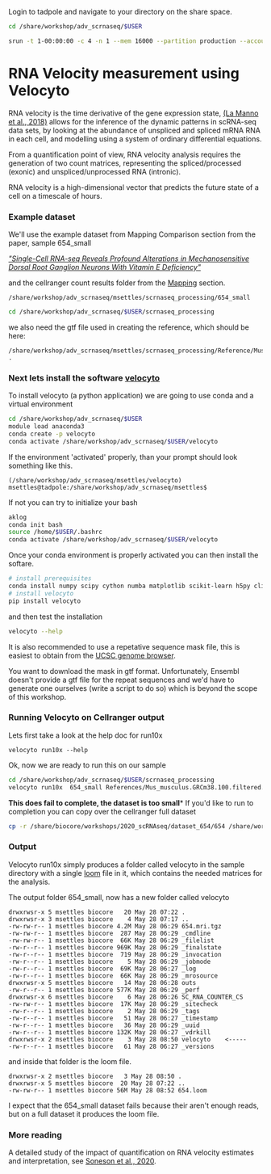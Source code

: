 
Login to tadpole and navigate to your directory on the share space.

```bash
cd /share/workshop/adv_scrnaseq/$USER

srun -t 1-00:00:00 -c 4 -n 1 --mem 16000 --partition production --account adv_scrna_workshop --reservation adv_scrna_workshop  --pty /bin/bash
```

#  RNA Velocity measurement using Velocyto

RNA velocity is the time derivative of the gene expression state,
 [(La Manno et al., 2018)](https://www.nature.com/articles/s41586-018-0414-6) allows for the inference of the dynamic patterns in scRNA-seq data sets, by looking at the abundance of unspliced and spliced mRNA RNA in each cell, and modelling using a system of ordinary differential equations.

From a quantification point of view, RNA velocity analysis requires the generation of two count matrices, representing the spliced/processed (exonic) and unspliced/unprocessed RNA (intronic).

RNA velocity is a high-dimensional vector that predicts the future state of a cell on a timescale of hours.


### Example dataset

We'll use the example dataset from Mapping Comparison section from the paper, sample 654_small

[_"Single-Cell RNA-seq Reveals Profound Alterations in Mechanosensitive Dorsal Root Ganglion Neurons With Vitamin E Deficiency"_](https://pubmed.ncbi.nlm.nih.gov/31733517/)


and the cellranger count results folder from the [Mapping](scMapping) section.

```
/share/workshop/adv_scrnaseq/msettles/scrnaseq_processing/654_small
```

```bash
cd /share/workshop/adv_scrnaseq/$USER/scrnaseq_processing
```

we also need the gtf file used in creating the reference, which should be here:

```
/share/workshop/adv_scrnaseq/msettles/scrnaseq_processing/Reference/Mus_musculus.GRCm38.100.filtered.gtf .
```

### Next lets install the software [velocyto](https://velocyto.org/)

To install velocyto (a python application) we are going to use conda and a virtual environment

```bash
cd /share/workshop/adv_scrnaseq/$USER
module load anaconda3
conda create -p velocyto
conda activate /share/workshop/adv_scrnaseq/$USER/velocyto
```

If the environment 'activated' properly, than your prompt should look something like this.

```
(/share/workshop/adv_scrnaseq/msettles/velocyto) msettles@tadpole:/share/workshop/adv_scrnaseq/msettles$
```

If not you can try to initialize your bash
```bash
aklog
conda init bash
source /home/$USER/.bashrc
conda activate /share/workshop/adv_scrnaseq/$USER/velocyto
```

Once your conda environment is properly activated you can then install the softare.
```bash
# install prerequisites
conda install numpy scipy cython numba matplotlib scikit-learn h5py click
# install velocyto
pip install velocyto
```

and then test the installation
```bash
velocyto --help
```

It is also recommended to use a repetative sequence mask file, this is easiest to obtain from the [UCSC genome browser](https://genome.ucsc.edu/cgi-bin/hgTables?hgsid=611454127_NtvlaW6xBSIRYJEBI0iRDEWisITa&clade=mammal&org=Mouse&db=mm10&hgta_group=allTracks&hgta_track=rmsk&hgta_table=0&hgta_regionType=genome&position=chr12%3A56694976-56714605&hgta_outputType=primaryTable&hgta_outputType=gff&hgta_outFileName=mm10_rmsk.gtf
).

You want to download the mask in gtf format. Unfortunately, Ensembl doesn't provide a gtf file for the repeat sequences and we'd have to generate one ourselves (write a script to do so) which is beyond the scope of this workshop.

###  Running Velocyto on Cellranger output

Lets first take a look at the help doc for run10x

```
velocyto run10x --help
```

Ok, now we are ready to run this on our sample

```bash
cd /share/workshop/adv_scrnaseq/$USER/scrnaseq_processing
velocyto run10x  654_small References/Mus_musculus.GRCm38.100.filtered.gtf
```

**This does fail to complete, the dataset is too small***
If you'd like to run to completion you can copy over the cellranger full dataset

```bash
cp -r /share/biocore/workshops/2020_scRNAseq/dataset_654/654 /share/workshop/adv_scrnaseq/msettles/scrnaseq_processing/654
```

### Output

Velocyto run10x simply produces a folder called velocyto in the sample directory with a single [loom](https://linnarssonlab.org/loompy/format/index.html) file in it, which contains the needed matrices for the analysis.

The output folder 654_small, now has a new folder called velocyto
```
drwxrwsr-x 5 msettles biocore   20 May 28 07:22 .
drwxrwsr-x 3 msettles biocore    4 May 28 07:17 ..
-rw-rw-r-- 1 msettles biocore 4.2M May 28 06:29 654.mri.tgz
-rw-rw-r-- 1 msettles biocore  287 May 28 06:29 _cmdline
-rw-rw-r-- 1 msettles biocore  66K May 28 06:29 _filelist
-rw-r--r-- 1 msettles biocore 969K May 28 06:29 _finalstate
-rw-r--r-- 1 msettles biocore  719 May 28 06:29 _invocation
-rw-r--r-- 1 msettles biocore    5 May 28 06:29 _jobmode
-rw-r--r-- 1 msettles biocore  69K May 28 06:27 _log
-rw-r--r-- 1 msettles biocore  66K May 28 06:29 _mrosource
drwxrwsr-x 5 msettles biocore   14 May 28 06:28 outs
-rw-r--r-- 1 msettles biocore 577K May 28 06:29 _perf
drwxrwsr-x 6 msettles biocore    6 May 28 06:26 SC_RNA_COUNTER_CS
-rw-rw-r-- 1 msettles biocore  17K May 28 06:29 _sitecheck
-rw-r--r-- 1 msettles biocore    2 May 28 06:29 _tags
-rw-r--r-- 1 msettles biocore   51 May 28 06:27 _timestamp
-rw-r--r-- 1 msettles biocore   36 May 28 06:29 _uuid
-rw-r--r-- 1 msettles biocore 132K May 28 06:27 _vdrkill
drwxrwsr-x 2 msettles biocore    3 May 28 08:50 velocyto    <-----
-rw-r--r-- 1 msettles biocore   61 May 28 06:27 _versions
```

and inside that folder is the loom file.

```
drwxrwsr-x 2 msettles biocore   3 May 28 08:50 .
drwxrwsr-x 5 msettles biocore  20 May 28 07:22 ..
-rw-rw-r-- 1 msettles biocore 56M May 28 08:52 654.loom
```

I expect that the 654_small dataset fails because their aren't enough reads, but on a full dataset it produces the loom file.

### More reading

A detailed study of the impact of quantification on RNA velocity estimates and interpretation, see [Soneson et al., 2020](https://www.biorxiv.org/content/10.1101/2020.03.13.990069v1).

